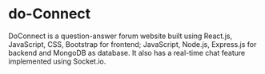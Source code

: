 # do-Connect
 DoConnect is a question-answer forum website built using React.js, JavaScript, CSS, Bootstrap for frontend; JavaScript, Node.js,
Express.js for backend and MongoDB as database. It also has a real-time chat feature implemented using Socket.io.
